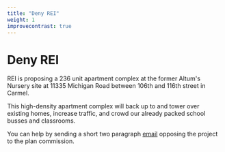```yaml
---
title: "Deny REI"
weight: 1
improvecontrast: true
---
```


# Deny REI

REI is proposing a 236 unit apartment complex at the former Altum's Nursery site at 11335 Michigan Road between 106th and 116th street in Carmel. 

This high-density apartment complex will back up to and tower over existing homes, increase traffic, and crowd our already packed school busses and classrooms.

You can help by sending a short two paragraph [email](mailto:jshestak@carmel.in.gov?cc=mnelson@carmel.in.gov&subject=Docket%20No.%20PZ-2021-00205%20DP%2FADLS%3A%2011335%20N.%20Michigan%20Rd.%20Apartments) opposing the project to the plan commission.